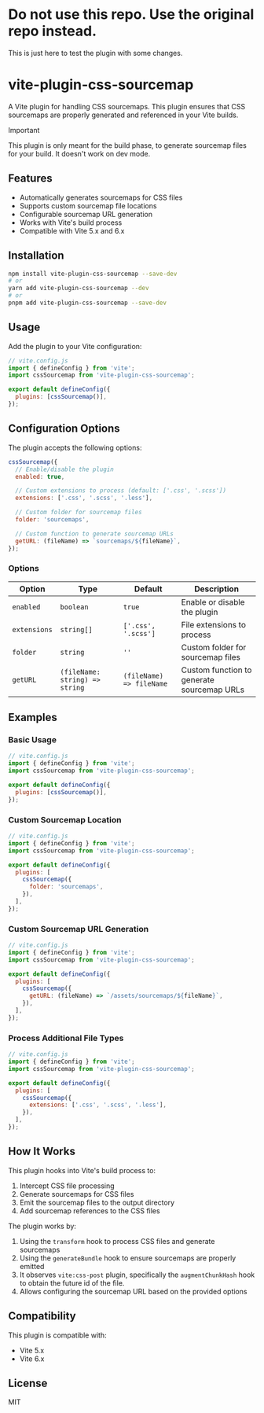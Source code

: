 # Do not use this repo. Use the original repo instead.
This is just here to test the plugin with some changes.

# vite-plugin-css-sourcemap

A Vite plugin for handling CSS sourcemaps. This plugin ensures that CSS sourcemaps are properly generated and referenced in your Vite builds.

> [!IMPORTANT]
> This plugin is only meant for the build phase, to generate sourcemap files for your build.
> It doesn't work on dev mode.

## Features

- Automatically generates sourcemaps for CSS files
- Supports custom sourcemap file locations
- Configurable sourcemap URL generation
- Works with Vite's build process
- Compatible with Vite 5.x and 6.x

## Installation

```bash
npm install vite-plugin-css-sourcemap --save-dev
# or
yarn add vite-plugin-css-sourcemap --dev
# or
pnpm add vite-plugin-css-sourcemap --save-dev
```

## Usage

Add the plugin to your Vite configuration:

```js
// vite.config.js
import { defineConfig } from 'vite';
import cssSourcemap from 'vite-plugin-css-sourcemap';

export default defineConfig({
  plugins: [cssSourcemap()],
});
```

## Configuration Options

The plugin accepts the following options:

```js
cssSourcemap({
  // Enable/disable the plugin
  enabled: true,

  // Custom extensions to process (default: ['.css', '.scss'])
  extensions: ['.css', '.scss', '.less'],

  // Custom folder for sourcemap files
  folder: 'sourcemaps',

  // Custom function to generate sourcemap URLs
  getURL: (fileName) => `sourcemaps/${fileName}`,
});
```

### Options

| Option       | Type                           | Default                  | Description                                |
| ------------ | ------------------------------ | ------------------------ | ------------------------------------------ |
| `enabled`    | `boolean`                      | `true`                   | Enable or disable the plugin               |
| `extensions` | `string[]`                     | `['.css', '.scss']`      | File extensions to process                 |
| `folder`     | `string`                       | `''`                     | Custom folder for sourcemap files          |
| `getURL`     | `(fileName: string) => string` | `(fileName) => fileName` | Custom function to generate sourcemap URLs |

## Examples

### Basic Usage

```js
// vite.config.js
import { defineConfig } from 'vite';
import cssSourcemap from 'vite-plugin-css-sourcemap';

export default defineConfig({
  plugins: [cssSourcemap()],
});
```

### Custom Sourcemap Location

```js
// vite.config.js
import { defineConfig } from 'vite';
import cssSourcemap from 'vite-plugin-css-sourcemap';

export default defineConfig({
  plugins: [
    cssSourcemap({
      folder: 'sourcemaps',
    }),
  ],
});
```

### Custom Sourcemap URL Generation

```js
// vite.config.js
import { defineConfig } from 'vite';
import cssSourcemap from 'vite-plugin-css-sourcemap';

export default defineConfig({
  plugins: [
    cssSourcemap({
      getURL: (fileName) => `/assets/sourcemaps/${fileName}`,
    }),
  ],
});
```

### Process Additional File Types

```js
// vite.config.js
import { defineConfig } from 'vite';
import cssSourcemap from 'vite-plugin-css-sourcemap';

export default defineConfig({
  plugins: [
    cssSourcemap({
      extensions: ['.css', '.scss', '.less'],
    }),
  ],
});
```

## How It Works

This plugin hooks into Vite's build process to:

1. Intercept CSS file processing
2. Generate sourcemaps for CSS files
3. Emit the sourcemap files to the output directory
4. Add sourcemap references to the CSS files

The plugin works by:

1. Using the `transform` hook to process CSS files and generate sourcemaps
2. Using the `generateBundle` hook to ensure sourcemaps are properly emitted
3. It observes `vite:css-post` plugin, specifically the `augmentChunkHash` hook to obtain the future id of the file.
4. Allows configuring the sourcemap URL based on the provided options

## Compatibility

This plugin is compatible with:

- Vite 5.x
- Vite 6.x

## License

MIT
